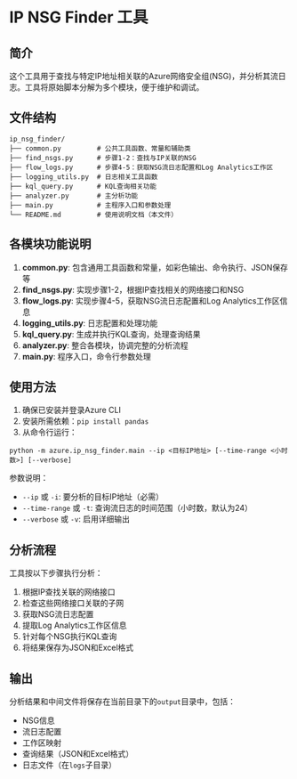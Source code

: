 # IP NSG Finder 工具

## 简介
这个工具用于查找与特定IP地址相关联的Azure网络安全组(NSG)，并分析其流日志。工具将原始脚本分解为多个模块，便于维护和调试。

## 文件结构

```
ip_nsg_finder/
├── common.py         # 公共工具函数、常量和辅助类
├── find_nsgs.py      # 步骤1-2：查找与IP关联的NSG
├── flow_logs.py      # 步骤4-5：获取NSG流日志配置和Log Analytics工作区
├── logging_utils.py  # 日志相关工具函数
├── kql_query.py      # KQL查询相关功能
├── analyzer.py       # 主分析功能
├── main.py           # 主程序入口和参数处理
└── README.md         # 使用说明文档（本文件）
```

## 各模块功能说明

1. **common.py**: 包含通用工具函数和常量，如彩色输出、命令执行、JSON保存等
2. **find_nsgs.py**: 实现步骤1-2，根据IP查找相关的网络接口和NSG
3. **flow_logs.py**: 实现步骤4-5，获取NSG流日志配置和Log Analytics工作区信息
4. **logging_utils.py**: 日志配置和处理功能
5. **kql_query.py**: 生成并执行KQL查询，处理查询结果
6. **analyzer.py**: 整合各模块，协调完整的分析流程
7. **main.py**: 程序入口，命令行参数处理

## 使用方法

1. 确保已安装并登录Azure CLI
2. 安装所需依赖：`pip install pandas`
3. 从命令行运行：

```
python -m azure.ip_nsg_finder.main --ip <目标IP地址> [--time-range <小时数>] [--verbose]
```

参数说明：
- `--ip` 或 `-i`: 要分析的目标IP地址（必需）
- `--time-range` 或 `-t`: 查询流日志的时间范围（小时数，默认为24）
- `--verbose` 或 `-v`: 启用详细输出

## 分析流程

工具按以下步骤执行分析：

1. 根据IP查找关联的网络接口
2. 检查这些网络接口关联的子网
3. 获取NSG流日志配置
4. 提取Log Analytics工作区信息
5. 针对每个NSG执行KQL查询
6. 将结果保存为JSON和Excel格式

## 输出

分析结果和中间文件将保存在当前目录下的`output`目录中，包括：
- NSG信息
- 流日志配置
- 工作区映射
- 查询结果（JSON和Excel格式）
- 日志文件（在`logs`子目录）
